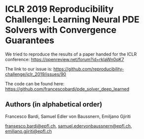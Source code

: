 # ICLR 2019 Reproducibility Challenge: Learning Neural PDE Solvers with Convergence Guarantees

We tried to reproduce the results of a paper handed for the ICLR conference: https://openreview.net/forum?id=rklaWn0qK7

The link to our issue is: https://github.com/reproducibility-challenge/iclr_2019/issues/90

The code can be found here: https://github.com/francescobardi/pde_solver_deep_learned

## Authors (in alphabetical order)

Francesco Bardi, Samuel Edler von Baussnern, Emiljano Gjiriti

fransesco.bardi@epfl.ch, samuel.edervonbaussnern@epfl.ch, emiljano.gjiriti@epfl.ch

